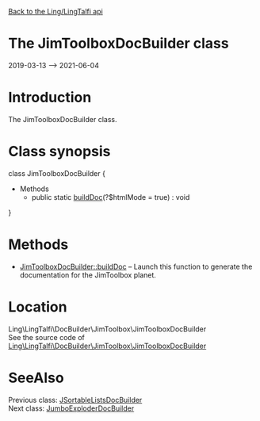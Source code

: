 [Back to the Ling/LingTalfi api](https://github.com/lingtalfi/LingTalfi/blob/master/doc/api/Ling/LingTalfi.md)



The JimToolboxDocBuilder class
================
2019-03-13 --> 2021-06-04






Introduction
============

The JimToolboxDocBuilder class.



Class synopsis
==============


class <span class="pl-k">JimToolboxDocBuilder</span>  {

- Methods
    - public static [buildDoc](https://github.com/lingtalfi/LingTalfi/blob/master/doc/api/Ling/LingTalfi/DocBuilder/JimToolbox/JimToolboxDocBuilder/buildDoc.md)(?$htmlMode = true) : void

}






Methods
==============

- [JimToolboxDocBuilder::buildDoc](https://github.com/lingtalfi/LingTalfi/blob/master/doc/api/Ling/LingTalfi/DocBuilder/JimToolbox/JimToolboxDocBuilder/buildDoc.md) &ndash; Launch this function to generate the documentation for the JimToolbox planet.





Location
=============
Ling\LingTalfi\DocBuilder\JimToolbox\JimToolboxDocBuilder<br>
See the source code of [Ling\LingTalfi\DocBuilder\JimToolbox\JimToolboxDocBuilder](https://github.com/lingtalfi/LingTalfi/blob/master/DocBuilder/JimToolbox/JimToolboxDocBuilder.php)



SeeAlso
==============
Previous class: [JSortableListsDocBuilder](https://github.com/lingtalfi/LingTalfi/blob/master/doc/api/Ling/LingTalfi/DocBuilder/JSortableLists/JSortableListsDocBuilder.md)<br>Next class: [JumboExploderDocBuilder](https://github.com/lingtalfi/LingTalfi/blob/master/doc/api/Ling/LingTalfi/DocBuilder/JumboExploder/JumboExploderDocBuilder.md)<br>
